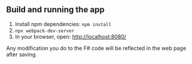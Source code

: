 ## Build and running the app
1. Install npm dependencies: `npm install`
2. `npx webpack-dev-server`
3. In your browser, open: [http://localhost:8080/](http://localhost:8080/)

Any modification you do to the F# code will be reflected in the web page after saving.
